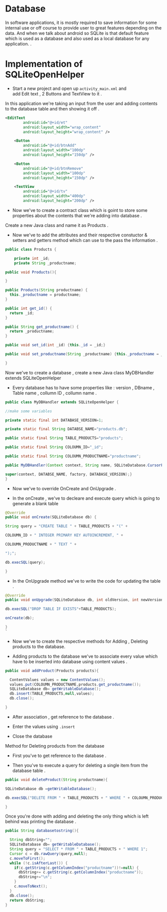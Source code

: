 # Database

In software applications, it is mostly required to save information for some internal use or off course to provide user to great features depending on the data. And when we talk about android so SQLite is that default feature which is used as a database and also used as a local database for any application. .

# Implementation of SQLiteOpenHelper

- Start a new project and open up `activity_main.xml` and  
  add Edit text , 2 Buttons and TextView to it .

In this application we're taking an input from the user and adding contents to the database table and then showing it off .

```xml
<EditText
        android:id="@+id/et"
        android:layout_width="wrap_content"
        android:layout_height="wrap_content" />

    <Button
        android:id="@+id/btnAdd"
        android:layout_width="100dp"
        android:layout_height="150dp" />

    <Button
        android:id="@+id/btnRemove"
        android:layout_width="100dp"
        android:layout_height="150dp" />

    <TextView
        android:id="@+id/tv"
        android:layout_width="400dp"
        android:layout_height="200dp" />
```

- Now we've to create a contract class which is goint to store some properties about the contents that we're adding into database .

Create a new Java class and name it as Products .

- Now we've to add the attributes and their respective constuctor & setters and getters method which can use to the pass the information .

```java
public class Products {

    private int _id;
    private String _productname;

public void Products(){

}

public Products(String productname) {
  this._productname = productname;
}

public int get_id() {
  return _id;
}

public String get_productname() {
  return _productname;
}

public void set_id(int _id) {this._id = _id;}

public void set_productname(String _productname) {this._productname = _productname;}

}
```

Now we've to create a database , create a new Java class MyDBHandler extends SQLiteOpenHelper

- Every database has to have some properties like : version , DBname , Table name , collumn ID , collumn name .

```java
public class MyDBHandler extends SQLiteOpenHelper {

//make some variables

private static final int DATABASE_VERSION=1;

private static final String DATABSE_NAME="products.db";

public static final String TABLE_PRODUCTS="products";

public static final String COLOUMN_ID="_id";

public static final String COLOUMN_PRODUCTNAME="productname";

public MyDBHandler(Context context, String name, SQLiteDatabase.CursorFactory factory, int version) {

super(context, DATABSE_NAME, factory, DATABASE_VERSION);}
}
```

- Now we've to override OnCreate and OnUpgrade .

- In the onCreate , we've to decleare and execute query which is going to generate a blank table

```java
@Override
public void onCreate(SQLiteDatabase db) {

String query = "CREATE TABLE " + TABLE_PRODUCTS + "(" +

COLOUMN_ID + " INTEGER PRIMARY KEY AUTOINCREMENT, " +

COLOUMN_PRODUCTNAME + " TEXT " +

");";

db.execSQL(query);

}
```

- In the OnUpgrade method we've to write the code for updating the table .

```java
@Override
public void onUpgrade(SQLiteDatabase db, int oldVersion, int newVersion) {

db.execSQL("DROP TABLE IF EXISTS"+TABLE_PRODUCTS);

onCreate(db);

}
`
```

- Now we've to create the respective methods for Adding , Deleting products to the database.

- Adding products to the database we've to associate every value which have to be inserted into database using content values .

```java
public void addProduct(Products products){

  ContentValues values = new ContentValues();
  values.put(COLOUMN_PRODUCTNAME,products.get_productname());
  SQLiteDatabase db= getWritableDatabase();
  db.insert(TABLE_PRODUCTS,null,values);
  db.close();

}
```

- After association , get reference to the database .

- Enter the values using `.insert`

- Close the database

Method for Deleting products from the database

- First you've to get reference to the database .

- Then you've to execute a query for deleting a single item from the database table .

```java
public void deleteProduct(String productname){

SQLiteDatabase db =getWritableDatabase();

db.execSQL("DELETE FROM " + TABLE_PRODUCTS + " WHERE " + COLOUMN_PRODUCTNAME + "=\"" + productname + "\";");

}
```

Once you're done with adding and deleting the only thing which is left behind was printing the database .

```java
public String databasetostring(){

  String dbString="";
  SQLiteDatabase db= getWritableDatabase();
  String query = "SELECT * FROM " + TABLE_PRODUCTS + " WHERE 1";
  Cursor c = db.rawQuery(query,null);
  c.moveToFirst();
  while (!c.isAfterLast()) {
    if(c.getString(c.getColumnIndex("productname"))!=null) {
      dbString+= c.getString(c.getColumnIndex("productname"));
      dbString+="\n";
    }
    c.moveToNext();
  }
  db.close();
  return dbString;
}
```
